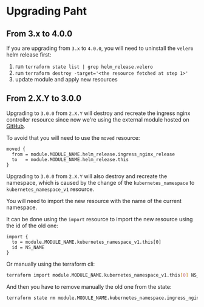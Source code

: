 # Upgrading Paht

## From 3.x to 4.0.0

If you are upgrading from `3.x` to `4.0.0`, you will need to uninstall the `velero` helm release first:

1. run `terraform state list | grep helm_release.velero`
2. run `terraform destroy -target='<the resource fetched at step 1>'`
3. update module and apply new resources

## From 2.X.Y to 3.0.0

Upgrading to `3.0.0` from `2.X.Y` will destroy and recreate the ingress nginx controller resource since now we're using the external module hosted on [GitHub](https://github.com/sparkfabrik/terraform-helm-ingress-nginx/).

To avoid that you will need to use the `moved` resource:

```hcl
moved {
  from = module.MODULE_NAME.helm_release.ingress_nginx_release
  to   = module.MODULE_NAME.helm_release.this
}
```

Upgrading to `3.0.0` from `2.X.Y` will also destroy and recreate the namespace, which is caused by the change of the `kubernetes_namespace` to `kubernetes_namespace_v1` resource.

You will need to import the new resource with the name of the current namespace.

It can be done using the `import` resource to import the new resource using the id of the old one:

```hcl
import {
  to = module.MODULE_NAME.kubernetes_namespace_v1.this[0]
  id = NS_NAME
}
```

Or manually using the terraform cli:

```bash
terraform import module.MODULE_NAME.kubernetes_namespace_v1.this[0] NS_NAME
```

And then you have to remove manually the old one from the state:

```bash
terraform state rm module.MODULE_NAME.kubernetes_namespace.ingress_nginx
```
